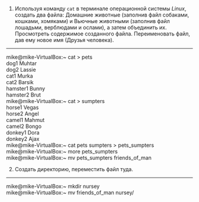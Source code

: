 1. Используя команду `cat` в терминале операционной системы *Linux*, создать
два файла: Домашние животные (заполнив файл собаками, кошками,
хомяками) и Вьючные животными (заполнив файл лошадьми, верблюдами и
ослами), а затем объединить их. Просмотреть содержимое созданного файла.
Переименовать файл, дав ему новое имя (Друзья человека).
-----
mike@mike-VirtualBox:~ cat > pets  
dog1 Muhtar    
dog2 Lassie  
cat1 Murka  
cat2 Barsik  
hamster1 Bunny  
hamster2 Brut  
mike@mike-VirtualBox:~ cat > sumpters  
horse1 Vegas  
horse2 Angel  
camel1 Mahmut  
camel2 Bongo  
donkey1 Dora  
donkey2 Ajax  
mike@mike-VirtualBox:~ cat pets sumpters > pets_sumpters  
mike@mike-VirtualBox:~ more pets_sumpters  
mike@mike-VirtualBox:~ mv pets_sumpters friends_of_man  

2. Создать директорию, переместить файл туда.
-----
mike@mike-VirtualBox:~ mkdir nursey  
mike@mike-VirtualBox:~ mv friends_of_man nursey/
